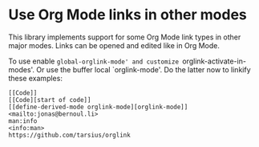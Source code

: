 Use Org Mode links in other modes
=================================

This library implements support for some Org Mode link types in
other major modes.  Links can be opened and edited like in Org
Mode.

To use enable `global-orglink-mode' and customize
`orglink-activate-in-modes'.  Or use the buffer local
`orglink-mode'.  Do the latter now to linkify these examples:

```
[[Code]]
[[Code][start of code]]
[[define-derived-mode orglink-mode][orglink-mode]]
<mailto:jonas@bernoul.li>
man:info
<info:man>
https://github.com/tarsius/orglink
```
